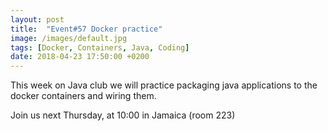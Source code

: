 ```yaml
---
layout: post
title:  "Event#57 Docker practice"
image: /images/default.jpg
tags: [Docker, Containers, Java, Coding]
date: 2018-04-23 17:50:00 +0200
---
```


This week on Java club
we will practice packaging java applications to the docker containers and wiring them.

Join us next Thursday, at 10:00 in Jamaica (room 223)

